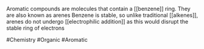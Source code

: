 Aromatic compounds are molecules that contain a [[benzene]] ring. They are also known as arenes
Benzene is stable, so unlike traditional [[alkenes]], arenes do not undergo [[electrophilic addition]] as this would disrupt the stable ring of electrons

#Chemistry #Organic #Aromatic 
